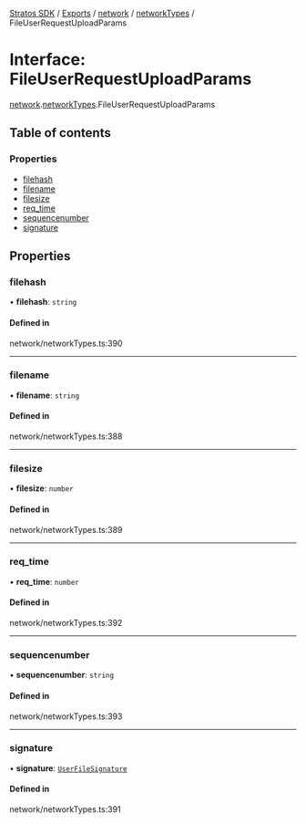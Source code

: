 [Stratos SDK](../README.md) / [Exports](../modules.md) / [network](../modules/network.md) / [networkTypes](../modules/network.networkTypes.md) / FileUserRequestUploadParams

# Interface: FileUserRequestUploadParams

[network](../modules/network.md).[networkTypes](../modules/network.networkTypes.md).FileUserRequestUploadParams

## Table of contents

### Properties

- [filehash](network.networkTypes.FileUserRequestUploadParams.md#filehash)
- [filename](network.networkTypes.FileUserRequestUploadParams.md#filename)
- [filesize](network.networkTypes.FileUserRequestUploadParams.md#filesize)
- [req\_time](network.networkTypes.FileUserRequestUploadParams.md#req_time)
- [sequencenumber](network.networkTypes.FileUserRequestUploadParams.md#sequencenumber)
- [signature](network.networkTypes.FileUserRequestUploadParams.md#signature)

## Properties

### filehash

• **filehash**: `string`

#### Defined in

network/networkTypes.ts:390

___

### filename

• **filename**: `string`

#### Defined in

network/networkTypes.ts:388

___

### filesize

• **filesize**: `number`

#### Defined in

network/networkTypes.ts:389

___

### req\_time

• **req\_time**: `number`

#### Defined in

network/networkTypes.ts:392

___

### sequencenumber

• **sequencenumber**: `string`

#### Defined in

network/networkTypes.ts:393

___

### signature

• **signature**: [`UserFileSignature`](network.networkTypes.UserFileSignature.md)

#### Defined in

network/networkTypes.ts:391
